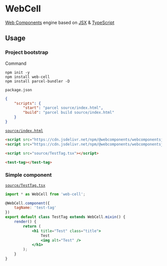 # WebCell

[Web Components][1] engine based on [JSX][2] & [TypeScript][3]

## Usage

### Project bootstrap

Command

```shell
npm init -y
npm install web-cell
npm install parcel-bundler -D
```

`package.json`

```json
{
    "scripts": {
        "start": "parcel source/index.html",
        "build": "parcel build source/index.html"
    }
}
```

[`source/index.html`](test/index.html)

```html
<script src="https://cdn.jsdelivr.net/npm/@webcomponents/webcomponentsjs@2.2.10/webcomponents-bundle.min.js"></script>
<script src="https://cdn.jsdelivr.net/npm/@webcomponents/webcomponentsjs@2.2.10/custom-elements-es5-adapter.js"></script>

<script src="source/TestTag.tsx"></script>

<test-tag></test-tag>
```

### Simple component

[`source/TestTag.tsx`](test/source/TestTag.tsx)

```jsx
import * as WebCell from 'web-cell';

@WebCell.component({
    tagName: 'test-tag'
})
export default class TestTag extends WebCell.mixin() {
    render() {
        return (
            <h1 title="Test" class="title">
                Test
                <img alt="Test" />
            </h1>
        );
    }
}
```

[1]: https://www.webcomponents.org/
[2]: https://facebook.github.io/jsx/
[3]: https://www.typescriptlang.org
